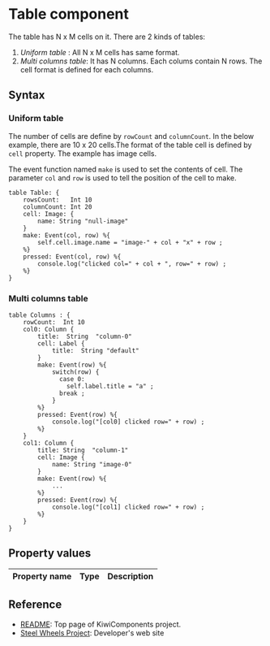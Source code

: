 # Table component
The table has N x M cells on it. 
There are 2 kinds of tables:

1. *Uniform table* : All N x M cells has same format. 
2. *Multi columns  table*: It has N columns. Each colums contain N rows. The cell format is defined for each columns.

## Syntax

### Uniform table
The number of cells are define by `rowCount` and `columnCount`.
In the below example, there are 10 x 20 cells.The format of the table cell is defined by `cell` property. The example has image cells.

The event function named `make` is used to set the contents of cell. The parameter `col` and `row` is used to tell the position of the cell to make.
````
table Table: {
    rowsCount:   Int 10
    columnCount: Int 20
    cell: Image: {
        name: String "null-image"
    }
    make: Event(col, row) %{
        self.cell.image.name = "image-" + col + "x" + row ;
    %}
    pressed: Event(col, row) %{
        console.log("clicked col=" + col + ", row=" + row) ;
    %}
}
````

### Multi columns table
````
table Columns : {
    rowCount:  Int 10
    col0: Column {
        title:  String  "column-0"
        cell: Label {
            title:  String "default"
        }
        make: Event(row) %{
            switch(row) {
              case 0:
                self.label.title = "a" ;
              break ;
            }
        %}
        pressed: Event(row) %{
            console.log("[col0] clicked row=" + row) ;
        %}
    }
    col1: Column {
        title: String  "column-1"
        cell: Image {
            name: String "image-0"
        }
        make: Event(row) %{
            ...
        %}
        pressed: Event(row) %{
            console.log("[col1] clicked row=" + row) ;
        %}
    }
}

````

## Property values
|Property name  |Type   |Description        |
|:--            |:--    |:--                | 


## Reference
* [README](https://github.com/steelwheels/KiwiCompnents): Top page of KiwiComponents project.
* [Steel Wheels Project](https://steelwheels.github.io): Developer's web site
